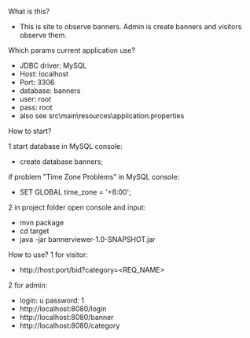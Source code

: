 What is this?
- This is site to observe banners. Admin is create banners and visitors observe them.

Which params current application use?
- JDBC driver: MySQL
- Host: localhost
- Port: 3306
- database: banners
- user: root
- pass: root
- also see src\main\resources\application.properties

How to start?

1 start database in MySQL console:
- create database banners;

if problem "Time Zone Problems" in MySQL console:
- SET GLOBAL time_zone = '+8:00';

2 in project folder open console and input:
- mvn package
- cd target
- java -jar bannerviewer-1.0-SNAPSHOT.jar

How to use?
1 for visitor:
- http://host:port/bid?category=<REQ_NAME>

2 for admin:
- login: u password: 1
- http://localhost:8080/login
- http://localhost:8080/banner
- http://localhost:8080/category
